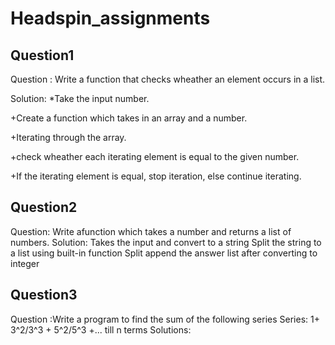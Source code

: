 # Headspin_assignments
## Question1

Question : Write a function that checks wheather an element occurs in a list.

Solution: 
  *Take the input number.
  
  +Create a function which takes in an array and a number.
  
  +Iterating through the array.
  
  +check wheather each iterating element is equal to the given number.
  
  +If the iterating element is equal, stop iteration, else continue iterating.
           
## Question2
Question: Write afunction which takes a number and returns a list of numbers.
Solution: Takes the input and convert to a string
          Split the string to a list using built-in function
                  Split
           append the answer list after converting to integer
## Question3
Question :Write a program to find the sum of the following series
          Series: 1+ 3^2/3^3 + 5^2/5^3 +... till n terms
Solutions: 

          
